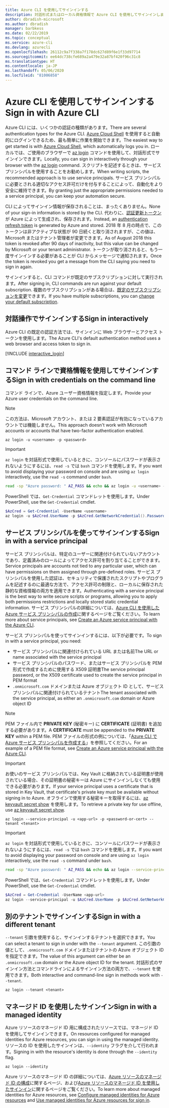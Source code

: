 ```yaml
---
title: Azure CLI を使用してサインインする
description: 対話形式またはローカル資格情報で Azure CLI を使用してサインインします
author: dbradish-microsoft
ms.author: dbradish
manager: barbkess
ms.date: 02/22/2019
ms.topic: conceptual
ms.service: azure-cli
ms.devlang: azurecli
ms.openlocfilehash: 26112c9a7f338a7f178dc627d89f6e1f33d97714
ms.sourcegitcommit: ee64dc738cfe689a2a479e32a87bf420f96c31c8
ms.translationtype: HT
ms.contentlocale: ja-JP
ms.lasthandoff: 05/06/2020
ms.locfileid: "81006858"
---
```

# <a name="sign-in-with-azure-cli"></a><span data-ttu-id="77773-103">Azure CLI を使用してサインインする</span><span class="sxs-lookup"><span data-stu-id="77773-103">Sign in with Azure CLI</span></span> 

<span data-ttu-id="77773-104">Azure CLI には、いくつかの認証の種類があります。</span><span class="sxs-lookup"><span data-stu-id="77773-104">There are several authentication types for the Azure CLI.</span></span> <span data-ttu-id="77773-105">[Azure Cloud Shell](/azure/cloud-shell/overview) を使用すると自動的にログインできるため、最も簡単に作業を開始できます。</span><span class="sxs-lookup"><span data-stu-id="77773-105">The easiest way to get started is with [Azure Cloud Shell](/azure/cloud-shell/overview), which automatically logs you in.</span></span>
<span data-ttu-id="77773-106">ローカルでは、ご使用のブラウザーで [az login](/cli/azure/reference-index#az-login) コマンドを使用して、対話形式でサインインできます。</span><span class="sxs-lookup"><span data-stu-id="77773-106">Locally, you can sign in interactively through your browser with the [az login](/cli/azure/reference-index#az-login) command.</span></span> <span data-ttu-id="77773-107">スクリプトを記述するときは、サービス プリンシパルを使用することをお勧めします。</span><span class="sxs-lookup"><span data-stu-id="77773-107">When writing scripts, the recommended approach is to use service principals.</span></span> <span data-ttu-id="77773-108">サービス プリンシパルに必要とされる適切なアクセス許可だけを付与することによって、自動化をより安全に維持できます。</span><span class="sxs-lookup"><span data-stu-id="77773-108">By granting just the appropriate permissions needed to a service principal, you can keep your automation secure.</span></span>

<span data-ttu-id="77773-109">CLI によってサインイン情報が保存されることは、まったくありません。</span><span class="sxs-lookup"><span data-stu-id="77773-109">None of your sign-in information is stored by the CLI.</span></span> <span data-ttu-id="77773-110">代わりに、[認証更新トークン](https://docs.microsoft.com/azure/active-directory/develop/v1-id-and-access-tokens#refresh-tokens)が Azure によって生成され、保存されます。</span><span class="sxs-lookup"><span data-stu-id="77773-110">Instead, an [authentication refresh token](https://docs.microsoft.com/azure/active-directory/develop/v1-id-and-access-tokens#refresh-tokens) is generated by Azure and stored.</span></span> <span data-ttu-id="77773-111">2018 年 8 月の時点で、このトークンは非アクティブな状態が 90 日続くと取り消されますが、この値は、Microsoft またはテナント管理者が変更できます。</span><span class="sxs-lookup"><span data-stu-id="77773-111">As of August 2018 this token is revoked after 90 days of inactivity, but this value can be changed by Microsoft or your tenant administrator.</span></span> <span data-ttu-id="77773-112">トークンが取り消されると、もう一度サインインする必要があることが CLI からメッセージで通知されます。</span><span class="sxs-lookup"><span data-stu-id="77773-112">Once the token is revoked you get a message from the CLI saying you need to sign in again.</span></span>

<span data-ttu-id="77773-113">サインインすると、CLI コマンドが既定のサブスクリプションに対して実行されます。</span><span class="sxs-lookup"><span data-stu-id="77773-113">After signing in, CLI commands are run against your default subscription.</span></span> <span data-ttu-id="77773-114">複数のサブスクリプションがある場合は、[既定のサブスクリプションを変更](manage-azure-subscriptions-azure-cli.md)できます。</span><span class="sxs-lookup"><span data-stu-id="77773-114">If you have multiple subscriptions, you can [change your default subscription](manage-azure-subscriptions-azure-cli.md).</span></span>

## <a name="sign-in-interactively"></a><span data-ttu-id="77773-115">対話操作でサインインする</span><span class="sxs-lookup"><span data-stu-id="77773-115">Sign in interactively</span></span>

<span data-ttu-id="77773-116">Azure CLI の既定の認証方法では、サインインに Web ブラウザーとアクセス トークンを使用します。</span><span class="sxs-lookup"><span data-stu-id="77773-116">The Azure CLI's default authentication method uses a web browser and access token to sign in.</span></span>

[!INCLUDE [interactive_login](includes/interactive-login.md)]

## <a name="sign-in-with-credentials-on-the-command-line"></a><span data-ttu-id="77773-117">コマンド ラインで資格情報を使用してサインインする</span><span class="sxs-lookup"><span data-stu-id="77773-117">Sign in with credentials on the command line</span></span>

<span data-ttu-id="77773-118">コマンド ラインで、Azure ユーザー資格情報を指定します。</span><span class="sxs-lookup"><span data-stu-id="77773-118">Provide your Azure user credentials on the command line.</span></span>

> [!Note]
> <span data-ttu-id="77773-119">この方法は、Microsoft アカウント、または 2 要素認証が有効になっているアカウントでは機能しません。</span><span class="sxs-lookup"><span data-stu-id="77773-119">This approach doesn't work with Microsoft accounts or accounts that have two-factor authentication enabled.</span></span>

```azurecli-interactive
az login -u <username> -p <password>
```

> [!IMPORTANT]
> <span data-ttu-id="77773-120">`az login` を対話形式で使用しているときに、コンソールにパスワードが表示されないようにするには、`read -s` では `bash` コマンドを使用します。</span><span class="sxs-lookup"><span data-stu-id="77773-120">If you want to avoid displaying your password on console and are using `az login` interactively, use the `read -s` command under `bash`.</span></span>
>
> ```bash
> read -sp "Azure password: " AZ_PASS && echo && az login -u <username> -p $AZ_PASS
> ```
>
> <span data-ttu-id="77773-121">PowerShell では、`Get-Credential` コマンドレットを使用します。</span><span class="sxs-lookup"><span data-stu-id="77773-121">Under PowerShell, use the `Get-Credential` cmdlet.</span></span>
>
> ```powershell
> $AzCred = Get-Credential -UserName <username>
> az login -u $AzCred.UserName -p $AzCred.GetNetworkCredential().Password
> ```

## <a name="sign-in-with-a-service-principal"></a><span data-ttu-id="77773-122">サービス プリンシパルを使ってサインインする</span><span class="sxs-lookup"><span data-stu-id="77773-122">Sign in with a service principal</span></span>

<span data-ttu-id="77773-123">サービス プリンシパルは、特定のユーザーに関連付けられていないアカウントであり、定義済みのロールによってアクセス許可を割り当てることができます。</span><span class="sxs-lookup"><span data-stu-id="77773-123">Service principals are accounts not tied to any particular user, which can have permissions on them assigned through pre-defined roles.</span></span> <span data-ttu-id="77773-124">サービス プリンシパルを使用した認証は、セキュリティで保護されたスクリプトやプログラムを記述するのに最適な方法で、アクセス許可の制限と、ローカルに保存された静的な資格情報の両方を適用できます。</span><span class="sxs-lookup"><span data-stu-id="77773-124">Authenticating with a service principal is the best way to write secure scripts or programs, allowing you to apply both permissions restrictions and locally stored static credential information.</span></span> <span data-ttu-id="77773-125">サービス プリンシパルの詳細については、[Azure CLI を使用した Azure サービス プリンシパルの作成](/cli/azure/create-an-azure-service-principal-azure-cli#sign-in-using-a-service-principal)に関するページをご覧ください。</span><span class="sxs-lookup"><span data-stu-id="77773-125">To learn more about service principals, see [Create an Azure service principal with the Azure CLI](/cli/azure/create-an-azure-service-principal-azure-cli#sign-in-using-a-service-principal).</span></span>

<span data-ttu-id="77773-126">サービス プリンシパルを使ってサインインするには、以下が必要です。</span><span class="sxs-lookup"><span data-stu-id="77773-126">To sign in with a service principal, you need:</span></span>

* <span data-ttu-id="77773-127">サービス プリンシパルに関連付けられている URL または名前</span><span class="sxs-lookup"><span data-stu-id="77773-127">The URL or name associated with the service principal</span></span>
* <span data-ttu-id="77773-128">サービス プリンシパルのパスワード、またはサービス プリンシパルを PEM 形式で作成するために使用する X509 証明書</span><span class="sxs-lookup"><span data-stu-id="77773-128">The service principal password, or the X509 certificate used to create the service principal in PEM format</span></span>
* <span data-ttu-id="77773-129">`.onmicrosoft.com` ドメインまたは Azure オブジェクト ID として、サービス プリンシパルに関連付けられているテナント</span><span class="sxs-lookup"><span data-stu-id="77773-129">The tenant associated with the service principal, as either an `.onmicrosoft.com` domain or Azure object ID</span></span>

> [!NOTE]
> <span data-ttu-id="77773-130">PEM ファイル内で **PRIVATE KEY** (秘密キー) に **CERTIFICATE** (証明書) を追加する必要があります。</span><span class="sxs-lookup"><span data-stu-id="77773-130">A **CERTIFICATE** must be appended to the **PRIVATE KEY** within a PEM file.</span></span>  <span data-ttu-id="77773-131">PEM ファイルの形式の例については、「[Azure CLI で Azure サービス プリンシパルを作成する](/cli/azure/create-an-azure-service-principal-azure-cli#sign-in-using-a-service-principal)」を参照してください。</span><span class="sxs-lookup"><span data-stu-id="77773-131">For an example of a PEM file format, see [Create an Azure service principal with the Azure CLI](/cli/azure/create-an-azure-service-principal-azure-cli#sign-in-using-a-service-principal).</span></span> 
>

> [!IMPORTANT]
>
> <span data-ttu-id="77773-132">お使いのサービス プリンシパルでは、Key Vault に格納されている証明書が使用されている場合、その証明書の秘密キーは Azure にサインインしなくても使用できる必要があります。</span><span class="sxs-lookup"><span data-stu-id="77773-132">If your service principal uses a certificate that is stored in Key Vault, that certificate's private key must be available without signing in to Azure.</span></span> <span data-ttu-id="77773-133">オフラインで使用する秘密キーを取得するには、[az keyvault secret show](/cli/azure/keyvault/secret) を使用します。</span><span class="sxs-lookup"><span data-stu-id="77773-133">To retrieve a private key for use offline, use [az keyvault secret show](/cli/azure/keyvault/secret).</span></span>

```azurecli-interactive
az login --service-principal -u <app-url> -p <password-or-cert> --tenant <tenant>
```

> [!IMPORTANT]
> <span data-ttu-id="77773-134">`az login` を対話形式で使用しているときに、コンソールにパスワードが表示されないようにするには、`read -s` では `bash` コマンドを使用します。</span><span class="sxs-lookup"><span data-stu-id="77773-134">If you want to avoid displaying your password on console and are using `az login` interactively, use the `read -s` command under `bash`.</span></span>
>
> ```bash
> read -sp "Azure password: " AZ_PASS && echo && az login --service-principal -u <app-url> -p $AZ_PASS --tenant <tenant>
> ```
>
> <span data-ttu-id="77773-135">PowerShell では、`Get-Credential` コマンドレットを使用します。</span><span class="sxs-lookup"><span data-stu-id="77773-135">Under PowerShell, use the `Get-Credential` cmdlet.</span></span>
>
> ```powershell
> $AzCred = Get-Credential -UserName <app-url>
> az login --service-principal -u $AzCred.UserName -p $AzCred.GetNetworkCredential().Password --tenant <tenant>
> ```

## <a name="sign-in-with-a-different-tenant"></a><span data-ttu-id="77773-136">別のテナントでサインインする</span><span class="sxs-lookup"><span data-stu-id="77773-136">Sign in with a different tenant</span></span>

<span data-ttu-id="77773-137">`--tenant` 引数を使用すると、サインインするテナントを選択できます。</span><span class="sxs-lookup"><span data-stu-id="77773-137">You can select a tenant to sign in under with the `--tenant` argument.</span></span> <span data-ttu-id="77773-138">この引数の値として、`.onmicrosoft.com` ドメインまたはテナントの Azure オブジェクト ID を指定できます。</span><span class="sxs-lookup"><span data-stu-id="77773-138">The value of this argument can either be an `.onmicrosoft.com` domain or the Azure object ID for the tenant.</span></span> <span data-ttu-id="77773-139">対話形式のサインイン方法とコマンドラインによるサインイン方法の両方で、`--tenant` を使用できます。</span><span class="sxs-lookup"><span data-stu-id="77773-139">Both interactive and command-line sign in methods work with `--tenant`.</span></span>

```azurecli-interactive
az login --tenant <tenant>
```

## <a name="sign-in-with-a-managed-identity"></a><span data-ttu-id="77773-140">マネージド ID を使用したサインイン</span><span class="sxs-lookup"><span data-stu-id="77773-140">Sign in with a managed identity</span></span>

<span data-ttu-id="77773-141">Azure リソースのマネージド ID 用に構成されたリソースでは、マネージド ID を使用してサインインできます。</span><span class="sxs-lookup"><span data-stu-id="77773-141">On resources configured for managed identities for Azure resources, you can sign in using the managed identity.</span></span> <span data-ttu-id="77773-142">リソースの ID を使用したサインインは、`--identity` フラグを介して行われます。</span><span class="sxs-lookup"><span data-stu-id="77773-142">Signing in with the resource's identity is done through the `--identity` flag.</span></span>

```azurecli-interactive
az login --identity
```

<span data-ttu-id="77773-143">Azure リソースのマネージド ID の詳細については、[Azure リソースのマネージド ID の構成](https://docs.microsoft.com/azure/active-directory/managed-identities-azure-resources/qs-configure-cli-windows-vm)に関するページ、および[Azure リソースのマネージド ID を使用したサインイン](https://docs.microsoft.com/azure/active-directory/managed-identities-azure-resources/how-to-use-vm-sign-in)に関するページをご覧ください。</span><span class="sxs-lookup"><span data-stu-id="77773-143">To learn more about managed identities for Azure resources, see [Configure managed identities for Azure resources](https://docs.microsoft.com/azure/active-directory/managed-identities-azure-resources/qs-configure-cli-windows-vm) and [Use managed identities for Azure resources for sign in](https://docs.microsoft.com/azure/active-directory/managed-identities-azure-resources/how-to-use-vm-sign-in).</span></span>

